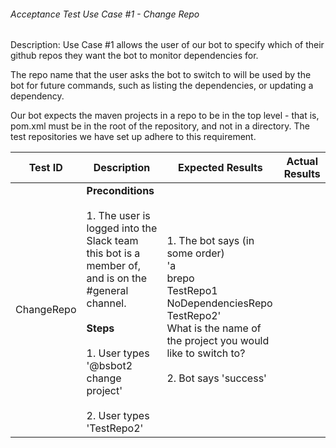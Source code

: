 ###### Acceptance Test Use Case #1 - Change Repo

Description: Use Case #1 allows the user of our bot to specify which of their github repos they want the bot to monitor dependencies for.

The repo name that the user asks the bot to switch to will be used by the bot for future commands, such as listing the dependencies, or updating a dependency.

Our bot expects the maven projects in a repo to be in the top level - that is, pom.xml must be in the root of the repository, and not in a directory. The test repositories we have set up adhere to this requirement.

| Test ID | Description | Expected Results | Actual Results
| -------- | --------------- | ------------ | --------------
| ChangeRepo | **Preconditions** <br> <br>  1. The user is logged into the Slack team this bot is a member of, and is on the #general channel. <br> <br> **Steps** <br> <br> 1. User types '@bsbot2 change project' <br> <br> 2. User types 'TestRepo2' | 1. The bot says (in some order) <br> 'a <br> brepo <br> TestRepo1 <br> NoDependenciesRepo <br> TestRepo2' <br> What is the name of the project you would like to switch to? <br> <br> 2. Bot says 'success' |
